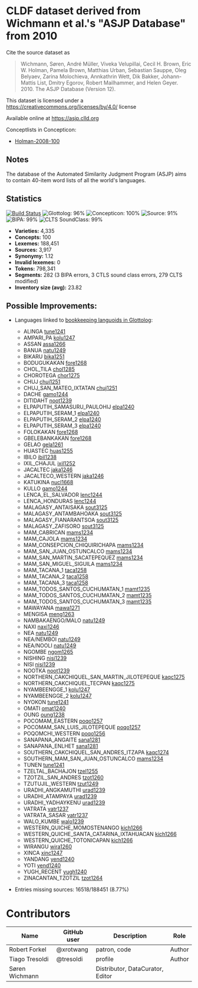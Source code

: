 # CLDF dataset derived from Wichmann et al.'s "ASJP Database" from 2010

Cite the source dataset as

> Wichmann, Søren, André Müller, Viveka Velupillai, Cecil H. Brown, Eric W. Holman, Pamela Brown, Matthias Urban, Sebastian Sauppe, Oleg Belyaev, Zarina Molochieva, Annkathrin Wett, Dik Bakker, Johann-Mattis List, Dmitry Egorov, Robert Mailhammer, and Helen Geyer. 2010. The ASJP Database (Version 12).

This dataset is licensed under a https://creativecommons.org/licenses/by/4.0/ license

Available online at https://asjp.clld.org


Conceptlists in Concepticon:
- [Holman-2008-100](https://concepticon.clld.org/contributions/Holman-2008-100)
## Notes

The database of the Automated Similarity Judgment Program (ASJP) aims to
contain 40-item word lists of all the world's languages.



## Statistics


[![Build Status](https://travis-ci.org/lexibank/asjp.svg?branch=master)](https://travis-ci.org/lexibank/asjp)
![Glottolog: 96%](https://img.shields.io/badge/Glottolog-96%25-green.svg "Glottolog: 96%")
![Concepticon: 100%](https://img.shields.io/badge/Concepticon-100%25-brightgreen.svg "Concepticon: 100%")
![Source: 91%](https://img.shields.io/badge/Source-91%25-green.svg "Source: 91%")
![BIPA: 99%](https://img.shields.io/badge/BIPA-99%25-green.svg "BIPA: 99%")
![CLTS SoundClass: 99%](https://img.shields.io/badge/CLTS%20SoundClass-99%25-green.svg "CLTS SoundClass: 99%")

- **Varieties:** 4,335
- **Concepts:** 100
- **Lexemes:** 188,451
- **Sources:** 3,917
- **Synonymy:** 1.12
- **Invalid lexemes:** 0
- **Tokens:** 798,341
- **Segments:** 282 (3 BIPA errors, 3 CTLS sound class errors, 279 CLTS modified)
- **Inventory size (avg):** 23.82

## Possible Improvements:

- Languages linked to [bookkeeping languoids in Glottolog](http://glottolog.org/glottolog/glottologinformation#bookkeepinglanguoids):
  - ALINGA [tune1241](http://glottolog.org/resource/languoid/id/tune1241)
  - AMPARI_PA [kolu1247](http://glottolog.org/resource/languoid/id/kolu1247)
  - ASSAN [assa1266](http://glottolog.org/resource/languoid/id/assa1266)
  - BANUA [natu1249](http://glottolog.org/resource/languoid/id/natu1249)
  - BIKARU [bika1251](http://glottolog.org/resource/languoid/id/bika1251)
  - BODUGUKAKAN [fore1268](http://glottolog.org/resource/languoid/id/fore1268)
  - CHOL_TILA [chol1285](http://glottolog.org/resource/languoid/id/chol1285)
  - CHOROTEGA [chor1275](http://glottolog.org/resource/languoid/id/chor1275)
  - CHUJ [chuj1251](http://glottolog.org/resource/languoid/id/chuj1251)
  - CHUJ_SAN_MATEO_IXTATAN [chuj1251](http://glottolog.org/resource/languoid/id/chuj1251)
  - DACHE [gamo1244](http://glottolog.org/resource/languoid/id/gamo1244)
  - DITIDAHT [noot1239](http://glottolog.org/resource/languoid/id/noot1239)
  - ELPAPUTIH_SAMASURU_PAULOHIJ [elpa1240](http://glottolog.org/resource/languoid/id/elpa1240)
  - ELPAPUTIH_SERAM_1 [elpa1240](http://glottolog.org/resource/languoid/id/elpa1240)
  - ELPAPUTIH_SERAM_2 [elpa1240](http://glottolog.org/resource/languoid/id/elpa1240)
  - ELPAPUTIH_SERAM_3 [elpa1240](http://glottolog.org/resource/languoid/id/elpa1240)
  - FOLOKAKAN [fore1268](http://glottolog.org/resource/languoid/id/fore1268)
  - GBELEBANKAKAN [fore1268](http://glottolog.org/resource/languoid/id/fore1268)
  - GELAO [gela1261](http://glottolog.org/resource/languoid/id/gela1261)
  - HUASTEC [huas1255](http://glottolog.org/resource/languoid/id/huas1255)
  - IBILO [ibil1238](http://glottolog.org/resource/languoid/id/ibil1238)
  - IXIL_CHAJUL [ixil1252](http://glottolog.org/resource/languoid/id/ixil1252)
  - JACALTEC [jaka1246](http://glottolog.org/resource/languoid/id/jaka1246)
  - JACALTECO_WESTERN [jaka1246](http://glottolog.org/resource/languoid/id/jaka1246)
  - KATUKINA [nucl1668](http://glottolog.org/resource/languoid/id/nucl1668)
  - KULLO [gamo1244](http://glottolog.org/resource/languoid/id/gamo1244)
  - LENCA_EL_SALVADOR [lenc1244](http://glottolog.org/resource/languoid/id/lenc1244)
  - LENCA_HONDURAS [lenc1244](http://glottolog.org/resource/languoid/id/lenc1244)
  - MALAGASY_ANTAISAKA [sout3125](http://glottolog.org/resource/languoid/id/sout3125)
  - MALAGASY_ANTAMBAHOAKA [sout3125](http://glottolog.org/resource/languoid/id/sout3125)
  - MALAGASY_FIANARANTSOA [sout3125](http://glottolog.org/resource/languoid/id/sout3125)
  - MALAGASY_ZAFISORO [sout3125](http://glottolog.org/resource/languoid/id/sout3125)
  - MAM_CABRICAN [mams1234](http://glottolog.org/resource/languoid/id/mams1234)
  - MAM_CAJOLA [mams1234](http://glottolog.org/resource/languoid/id/mams1234)
  - MAM_CONSEPCION_CHIQUIRICHAPA [mams1234](http://glottolog.org/resource/languoid/id/mams1234)
  - MAM_SAN_JUAN_OSTUNCALCO [mams1234](http://glottolog.org/resource/languoid/id/mams1234)
  - MAM_SAN_MARTIN_SACATEPEQUEZ [mams1234](http://glottolog.org/resource/languoid/id/mams1234)
  - MAM_SAN_MIGUEL_SIGUILA [mams1234](http://glottolog.org/resource/languoid/id/mams1234)
  - MAM_TACANA_1 [taca1258](http://glottolog.org/resource/languoid/id/taca1258)
  - MAM_TACANA_2 [taca1258](http://glottolog.org/resource/languoid/id/taca1258)
  - MAM_TACANA_3 [taca1258](http://glottolog.org/resource/languoid/id/taca1258)
  - MAM_TODOS_SANTOS_CUCHUMATAN_1 [mamt1235](http://glottolog.org/resource/languoid/id/mamt1235)
  - MAM_TODOS_SANTOS_CUCHUMATAN_2 [mamt1235](http://glottolog.org/resource/languoid/id/mamt1235)
  - MAM_TODOS_SANTOS_CUCHUMATAN_3 [mamt1235](http://glottolog.org/resource/languoid/id/mamt1235)
  - MAWAYANA [mawa1271](http://glottolog.org/resource/languoid/id/mawa1271)
  - MENGISA [meng1263](http://glottolog.org/resource/languoid/id/meng1263)
  - NAMBAKAENGO/MALO [natu1249](http://glottolog.org/resource/languoid/id/natu1249)
  - NAXI [naxi1246](http://glottolog.org/resource/languoid/id/naxi1246)
  - NEA [natu1249](http://glottolog.org/resource/languoid/id/natu1249)
  - NEA/NEMBOI [natu1249](http://glottolog.org/resource/languoid/id/natu1249)
  - NEA/NOOLI [natu1249](http://glottolog.org/resource/languoid/id/natu1249)
  - NGOMBE [ngom1265](http://glottolog.org/resource/languoid/id/ngom1265)
  - NISHING [nisi1239](http://glottolog.org/resource/languoid/id/nisi1239)
  - NISI [nisi1239](http://glottolog.org/resource/languoid/id/nisi1239)
  - NOOTKA [noot1239](http://glottolog.org/resource/languoid/id/noot1239)
  - NORTHERN_CAKCHIQUEL_SAN_MARTIN_JILOTEPEQUE [kaqc1275](http://glottolog.org/resource/languoid/id/kaqc1275)
  - NORTHERN_CAKCHIQUEL_TECPAN [kaqc1275](http://glottolog.org/resource/languoid/id/kaqc1275)
  - NYAMBEENGGE_1 [kolu1247](http://glottolog.org/resource/languoid/id/kolu1247)
  - NYAMBEENGGE_2 [kolu1247](http://glottolog.org/resource/languoid/id/kolu1247)
  - NYOKON [tune1241](http://glottolog.org/resource/languoid/id/tune1241)
  - OMATI [omat1240](http://glottolog.org/resource/languoid/id/omat1240)
  - OUNG [oung1238](http://glottolog.org/resource/languoid/id/oung1238)
  - POCOMAM_EASTERN [poqo1257](http://glottolog.org/resource/languoid/id/poqo1257)
  - POCOMAM_SAN_LUIS_JILOTEPEQUE [poqo1257](http://glottolog.org/resource/languoid/id/poqo1257)
  - POQOMCHI_WESTERN [poqo1256](http://glottolog.org/resource/languoid/id/poqo1256)
  - SANAPANA_ANGAITE [sana1281](http://glottolog.org/resource/languoid/id/sana1281)
  - SANAPANA_ENLHET [sana1281](http://glottolog.org/resource/languoid/id/sana1281)
  - SOUTHERN_CAKCHIQUEL_SAN_ANDRES_ITZAPA [kaqc1274](http://glottolog.org/resource/languoid/id/kaqc1274)
  - SOUTHERN_MAM_SAN_JUAN_OSTUNCALCO [mams1234](http://glottolog.org/resource/languoid/id/mams1234)
  - TUNEN [tune1241](http://glottolog.org/resource/languoid/id/tune1241)
  - TZELTAL_BACHAJON [tzel1255](http://glottolog.org/resource/languoid/id/tzel1255)
  - TZOTZIL_SAN_ANDRES [tzot1260](http://glottolog.org/resource/languoid/id/tzot1260)
  - TZUTUJIL_WESTERN [tzut1249](http://glottolog.org/resource/languoid/id/tzut1249)
  - URADHI_ANGKAMUTHI [urad1239](http://glottolog.org/resource/languoid/id/urad1239)
  - URADHI_ATAMPAYA [urad1239](http://glottolog.org/resource/languoid/id/urad1239)
  - URADHI_YADHAYKENU [urad1239](http://glottolog.org/resource/languoid/id/urad1239)
  - VATRATA [vatr1237](http://glottolog.org/resource/languoid/id/vatr1237)
  - VATRATA_SASAR [vatr1237](http://glottolog.org/resource/languoid/id/vatr1237)
  - WALO_KUMBE [walo1239](http://glottolog.org/resource/languoid/id/walo1239)
  - WESTERN_QUICHE_MOMOSTENANGO [kich1266](http://glottolog.org/resource/languoid/id/kich1266)
  - WESTERN_QUICHE_SANTA_CATARINA_IXTAHUACAN [kich1266](http://glottolog.org/resource/languoid/id/kich1266)
  - WESTERN_QUICHE_TOTONICAPAN [kich1266](http://glottolog.org/resource/languoid/id/kich1266)
  - WIRANGU [wira1260](http://glottolog.org/resource/languoid/id/wira1260)
  - XINCA [xinc1247](http://glottolog.org/resource/languoid/id/xinc1247)
  - YANDANG [yend1240](http://glottolog.org/resource/languoid/id/yend1240)
  - YOTI [yend1240](http://glottolog.org/resource/languoid/id/yend1240)
  - YUGH_RECENT [yugh1240](http://glottolog.org/resource/languoid/id/yugh1240)
  - ZINACANTAN_TZOTZIL [tzot1264](http://glottolog.org/resource/languoid/id/tzot1264)


- Entries missing sources: 16518/188451 (8.77%)

# Contributors

Name | GitHub user | Description | Role
--- | --- | --- | ---
Robert Forkel | @xrotwang | patron, code | Author
Tiago Tresoldi | @tresoldi | profile | Author
Søren Wichmann | | Distributor, DataCurator, Editor



